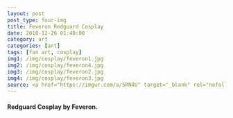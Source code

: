 ```yaml
---
layout: post
post_type: four-img
title: Feveron Redguard Cosplay
date: 2018-12-26 01:40:00
category: art
categories: [art]
tags: [fan art, cosplay]
img1: /img/cosplay/feveron1.jpg
img2: /img/cosplay/feveron4.jpg
img3: /img/cosplay/feveron2.jpg
img4: /img/cosplay/feveron3.jpg
source: <a href="https://imgur.com/a/5RN4U" target="_blank" rel="nofollow">Imgur</a>
---
```

#### Redguard Cosplay by Feveron.
